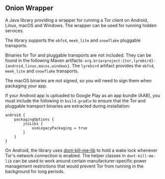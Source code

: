 ## Onion Wrapper

A Java library providing a wrapper for running a Tor client on Android, Linux, macOS and Windows. The
wrapper can be used for running hidden services.

The library supports the `obfs4`, `meek_lite` and `snowflake` pluggable transports.

Binaries for Tor and pluggable transports are not included. They can be found in the following
Maven artifacts: `org.briarproject:{tor,lyrebird}-{android,linux,macos,windows}`. The
`lyrebird` artifact provides the `obfs4`, `meek_lite` and `snowflake` transports.

The macOS binaries are not signed, so you will need to sign them when packaging your app.

If your Android app is uploaded to Google Play as an app bundle (AAB), you must include the following in
 `build.gradle` to ensure that the Tor and pluggable transport binaries are extracted during
 installation:

```
android {
    packagingOptions {
        jniLibs {
            useLegacyPackaging = true
        }
    }
}
```

On Android, the library uses
[dont-kill-me-lib](https://code.briarproject.org/briar/dont-kill-me-lib) to hold a wake lock
whenever Tor's network connection is enabled. The helper classes in `dont-kill-me-lib` can be used
to work around certain manufacturer-specific power management restrictions that would prevent Tor
from running in the background for long periods.
